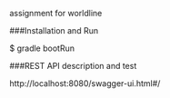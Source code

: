 assignment for worldline

###Installation and Run

$ gradle bootRun

###REST API description and test

http://localhost:8080/swagger-ui.html#/
